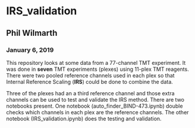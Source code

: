 # IRS_validation

## Phil Wilmarth
### January 6, 2019

This repository looks at some data from a 77-channel TMT experiment. It was done in **seven** TMT experiments (plexes) using 11-plex TMT reagents. There were two pooled reference channels used in each plex so that Internal Reference Scaling (**IRS**) could be done to combine the data.

Three of the plexes had an a third reference channel and those extra channels can be used to test and validate the IRS method. There are two notebooks present. One notebook (auto_finder_BIND-473.ipynb) double checks which channels in each plex are the reference channels. The other notebook (IRS_validation.ipynb) does the testing and validation.
